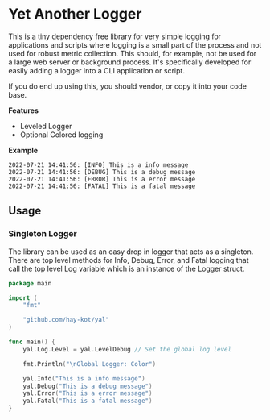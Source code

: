 # Yet Another Logger

This is a tiny dependency free library for very simple logging for applications and scripts where logging is a small part of the process and not used for robust metric collection. This should, for example, not be used for a large web server or background process. It's specifically developed for easily adding a logger into a CLI application or script.

If you do end up using this, you should vendor, or copy it into your code base.

**Features**

- Leveled Logger
- Optional Colored logging

**Example**

```shell
2022-07-21 14:41:56: [INFO] This is a info message
2022-07-21 14:41:56: [DEBUG] This is a debug message
2022-07-21 14:41:56: [ERROR] This is a error message
2022-07-21 14:41:56: [FATAL] This is a fatal message
```


## Usage

### Singleton Logger

The library can be used as an easy drop in logger that acts as a singleton. There are top level methods for Info, Debug, Error, and Fatal logging that call the top level Log variable which is an instance of the Logger struct.

```go
package main

import (
	"fmt"

	"github.com/hay-kot/yal"
)

func main() {
	yal.Log.Level = yal.LevelDebug // Set the global log level

	fmt.Println("\nGlobal Logger: Color")

	yal.Info("This is a info message")
	yal.Debug("This is a debug message")
	yal.Error("This is a error message")
    yal.Fatal("This is a fatal message")
}

```